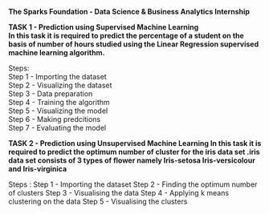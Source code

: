 **The Sparks Foundation - Data Science & Business Analytics Internship**

**TASK 1 - Prediction using Supervised Machine Learning  
In this task it is required to predict the percentage of a student on the basis of number of hours studied using the Linear Regression supervised machine learning algorithm.** 

Steps:  
Step 1 - Importing the dataset  
Step 2 - Visualizing the dataset  
Step 3 - Data preparation  
Step 4 - Training the algorithm  
Step 5 - Visualizing the model  
Step 6 - Making predcitions  
Step 7 - Evaluating the model  


**TASK 2 - Prediction using Unsupervised Machine Learning
In this task it is required to predict the optimum number of cluster for the iris data set .iris data set consists of 3 types of flower namely Iris-setosa Iris-versicolour and Iris-virginica**

Steps :
Step 1 - Importing the dataset
Step 2 - Finding the optimum number of clusters
Step 3 - Visualising the data
Step 4 - Applying k means clustering on the data
Step 5 - Visualising the clusters
